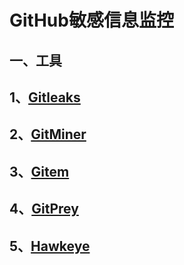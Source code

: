 # GitHub敏感信息监控

## 一、工具

## 1、[Gitleaks](https://github.com/zricethezav/gitleaks)

## 2、[GitMiner](https://github.com/UnkL4b/GitMiner)

## 3、[Gitem](https://github.com/mschwager/gitem)

## 4、[GitPrey](https://github.com/repoog/GitPrey)

## 5、[Hawkeye](https://github.com/0xbug/Hawkeye)
